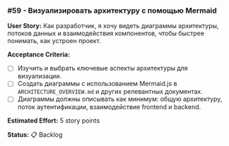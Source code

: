### #59 - Визуализировать архитектуру с помощью Mermaid

**User Story:**
Как разработчик, я хочу видеть диаграммы архитектуры, потоков данных и взаимодействия компонентов, чтобы быстрее понимать, как устроен проект.

**Acceptance Criteria:**
- [ ] Изучить и выбрать ключевые аспекты архитектуры для визуализации.
- [ ] Создать диаграммы с использованием Mermaid.js в `ARCHITECTURE_OVERVIEW.md` и других релевантных документах.
- [ ] Диаграммы должны описывать как минимум: общую архитектуру, поток аутентификации, взаимодействие frontend и backend.

**Estimated Effort:** 5 story points

**Status:** 📋 Backlog